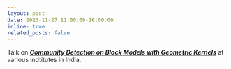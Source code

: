 ```yaml
---
layout: post
date: 2023-11-27 11:00:00-16:00:00
inline: true
related_posts: false
---
```


Talk on <a href = "https://cni.iisc.ac.in/seminars/2023-12-05/">***Community Detection on Block Models with Geometric Kernels***</a> at various indtitutes in India.